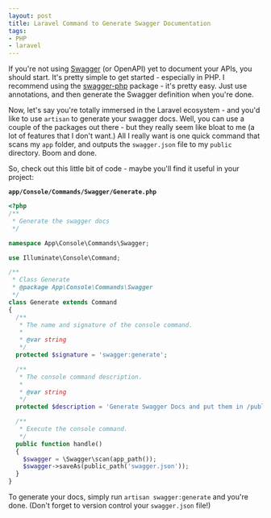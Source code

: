 ```yaml
---
layout: post
title: Laravel Command to Generate Swagger Documentation
tags:
- PHP
- laravel
---
```

If you're not using [Swagger](http://swagger.io/) (or OpenAPI) yet to document your APIs, you should start.  It's pretty simple to get started - especially in PHP.  I recommend using the [swagger-php](https://github.com/zircote/swagger-php) package - it's pretty easy.  Just use annotations, and then generate the Swagger definition when you're done.

Now, let's say you're totally immersed in the Laravel ecosystem - and you'd like to use `artisan` to generate your swagger docs.  Well, you can use a couple of the packages out there - but they really seem like bloat to me (a lot of features that I don't want.)  All I really want is one quick command that scans my `app` folder, and outputs the `swagger.json` file to my `public` directory.  Boom and done.

So, check out this little bit of code - maybe you'll find it useful in your project:

**`app/Console/Commands/Swagger/Generate.php`**  

```php
<?php
/**
 * Generate the swagger docs
 */

namespace App\Console\Commands\Swagger;

use Illuminate\Console\Command;

/**
 * Class Generate
 * @package App\Console\Commands\Swagger
 */
class Generate extends Command
{
  /**
   * The name and signature of the console command.
   *
   * @var string
   */
  protected $signature = 'swagger:generate';

  /**
   * The console command description.
   *
   * @var string
   */
  protected $description = 'Generate Swagger Docs and put them in /public';

  /**
   * Execute the console command.
   */
  public function handle()
  {
    $swagger = \Swagger\scan(app_path());
    $swagger->saveAs(public_path('swagger.json'));
  }
}
```

To generate your docs, simply run `artisan swagger:generate` and you're done. (Don't forget to version control your `swagger.json` file!)
